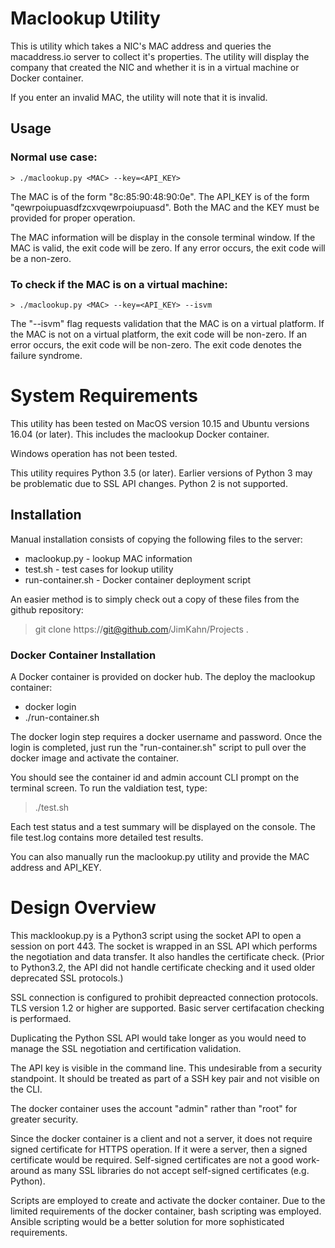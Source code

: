 # Maclookup Utility
This is utility which takes a NIC's MAC address and
queries the macaddress.io server to collect it's
properties.  The utility will display the company that
created the NIC and whether it is in a virtual machine
or Docker container.

If you enter an invalid MAC, the utility will note
that it is invalid.


## Usage
### Normal use case:
    > ./maclookup.py <MAC> --key=<API_KEY>

The MAC is of the form "8c:85:90:48:90:0e".
The API_KEY is of  the form "qewrpoiupuasdfzcxvqewrpoiupuasd".
Both the MAC and the KEY must be provided for proper operation.

The MAC information will be display in the console terminal window.
If the MAC is valid, the exit code will be zero.
If any error occurs, the exit code will be a non-zero.

### To check if the MAC is on a virtual machine:
    > ./maclookup.py <MAC> --key=<API_KEY> --isvm

The "--isvm" flag requests validation that the MAC is on
a virtual platform.  If the MAC is not on a virtual platform,
the exit code will be non-zero.  If an error occurs, the
exit code will be non-zero.  The exit code denotes the failure
syndrome.

# System Requirements
This utility has been tested on MacOS version 10.15 and
Ubuntu versions 16.04 (or later).  This includes the
maclookup Docker container.

Windows operation has not been tested.

This utility requires Python 3.5 (or later). Earlier versions
of Python 3 may be problematic due to SSL API changes.  Python 2
is not supported.

## Installation
Manual installation consists of copying the following files to the server:
  * maclookup.py     - lookup MAC information
  * test.sh          - test cases for lookup utility
  * run-container.sh - Docker container deployment script

An easier method is to simply check out a copy of these files from the github repository:
  > git clone https://git@github.com/JimKahn/Projects .


### Docker Container Installation
A Docker container is provided  on docker hub.
The deploy the maclookup container:
  * docker login
  * ./run-container.sh

The docker login step requires a docker username and password.
Once the login is completed, just run the "run-container.sh" script
to pull over the docker image and activate the container.

You should see the container id and admin account CLI prompt on the terminal screen.
To run the valdiation test, type:
  > ./test.sh

Each test status and a test summary will be displayed on the console.
The file test.log contains more detailed test results.

You can also manually run the maclookup.py utility and provide the MAC address and
API_KEY.


# Design Overview

This macklookup.py is a Python3 script using the socket API
to open a session on port 443.  The socket is wrapped
in an SSL API which performs the negotiation and data transfer.
It also handles the certificate check.  (Prior to Python3.2,
the API did not handle certificate checking and it used
older deprecated SSL protocols.)

SSL connection is configured to prohibit depreacted connection protocols.
TLS version 1.2 or higher are supported. Basic server certifacation checking
is performaed.  

Duplicating the Python SSL API would take longer as you would
need to manage the SSL negotiation and certification validation.

The API key is visible in the command line.  This undesirable from a security
standpoint.  It should be treated as part of a SSH key pair and not visible on the
CLI.

The docker container uses the account "admin" rather than "root" for greater security.

Since the docker container is a client and not a server, it does not require
signed certificate for HTTPS operation.  If it were a server, then a signed
certificate would be required.  Self-signed certificates are not a good
work-around as many SSL libraries do not accept self-signed certificates
(e.g. Python).

Scripts are employed to create and activate the docker container.  Due to the
limited requirements of the docker container, bash scripting was employed.
Ansible scripting would be a better solution for more sophisticated requirements.






